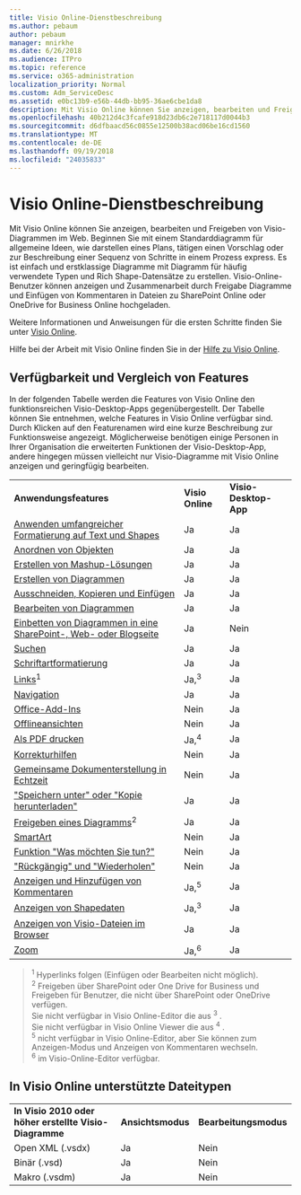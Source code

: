 ```yaml
---
title: Visio Online-Dienstbeschreibung
ms.author: pebaum
author: pebaum
manager: mnirkhe
ms.date: 6/26/2018
ms.audience: ITPro
ms.topic: reference
ms.service: o365-administration
localization_priority: Normal
ms.custom: Adm_ServiceDesc
ms.assetid: e0bc13b9-e56b-44db-bb95-36ae6cbe1da8
description: Mit Visio Online können Sie anzeigen, bearbeiten und Freigeben von Visio-Diagrammen im Web. Beginnen Sie mit einem Standarddiagramm für allgemeine Ideen, wie darstellen eines Plans, tätigen einen Vorschlag oder zur Beschreibung einer Sequenz von Schritte in einem Prozess express. Es ist einfach und erstklassige Diagramme mit Diagramm für häufig verwendete Typen und Rich Shape-Datensätze zu erstellen. Visio-Online-Benutzer können anzeigen und Zusammenarbeit durch Freigabe Diagramme und Einfügen von Kommentaren in Dateien zu SharePoint Online oder OneDrive for Business Online hochgeladen.
ms.openlocfilehash: 40b212d4c3fcafe918d23db6c2e718117d0044b3
ms.sourcegitcommit: d6dfbaacd56c0855e12500b38acd06be16cd1560
ms.translationtype: MT
ms.contentlocale: de-DE
ms.lasthandoff: 09/19/2018
ms.locfileid: "24035833"
---
```

# <a name="visio-online-service-description"></a>Visio Online-Dienstbeschreibung

Mit Visio Online können Sie anzeigen, bearbeiten und Freigeben von Visio-Diagrammen im Web. Beginnen Sie mit einem Standarddiagramm für allgemeine Ideen, wie darstellen eines Plans, tätigen einen Vorschlag oder zur Beschreibung einer Sequenz von Schritte in einem Prozess express. Es ist einfach und erstklassige Diagramme mit Diagramm für häufig verwendete Typen und Rich Shape-Datensätze zu erstellen. Visio-Online-Benutzer können anzeigen und Zusammenarbeit durch Freigabe Diagramme und Einfügen von Kommentaren in Dateien zu SharePoint Online oder OneDrive for Business Online hochgeladen.
  
Weitere Informationen und Anweisungen für die ersten Schritte finden Sie unter [Visio Online](https://products.office.com/en-US/visio/visio-online).
  
Hilfe bei der Arbeit mit Visio Online finden Sie in der [Hilfe zu Visio Online](https://go.microsoft.com/fwlink/?linkid=855982).
  
## <a name="feature-availability-and-comparison"></a>Verfügbarkeit und Vergleich von Features

In der folgenden Tabelle werden die Features von Visio Online den funktionsreichen Visio-Desktop-Apps gegenübergestellt. Der Tabelle können Sie entnehmen, welche Features in Visio Online verfügbar sind. Durch Klicken auf den Featurenamen wird eine kurze Beschreibung zur Funktionsweise angezeigt. Möglicherweise benötigen einige Personen in Ihrer Organisation die erweiterten Funktionen der Visio-Desktop-App, andere hingegen müssen vielleicht nur Visio-Diagramme mit Visio Online anzeigen und geringfügig bearbeiten. 
  
||||
|:-----|:-----|:-----|
|**Anwendungsfeatures** <br/> |**Visio Online** <br/> |**Visio-Desktop-App** <br/> |
|[Anwenden umfangreicher Formatierung auf Text und Shapes](visio-online.md#BM_1) <br/> |Ja  <br/> |Ja  <br/> |
|[Anordnen von Objekten](visio-online.md#BM_2) <br/> |Ja  <br/> |Ja  <br/> |
|[Erstellen von Mashup-Lösungen](visio-online.md#BM_3) <br/> |Ja  <br/> |Ja  <br/> |
|[Erstellen von Diagrammen](visio-online.md#BM_4) <br/> |Ja  <br/> |Ja  <br/> |
|[Ausschneiden, Kopieren und Einfügen](visio-online.md#BM_5) <br/> |Ja  <br/> |Ja  <br/> |
|[Bearbeiten von Diagrammen](visio-online.md#BM_6) <br/> |Ja  <br/> |Ja  <br/> |
|[Einbetten von Diagrammen in eine SharePoint-, Web- oder Blogseite](visio-online.md#BM_7) <br/> |Ja  <br/> |Nein  <br/> |
|[Suchen](visio-online.md#BM_8) <br/> |Ja  <br/> |Ja  <br/> |
|[Schriftartformatierung](visio-online.md#BM_9) <br/> |Ja  <br/> |Ja  <br/> |
|[Links](visio-online.md#BM_10)<sup>1</sup> <br/> |Ja,<sup>3</sup> <br/> |Ja  <br/> |
|[Navigation](visio-online.md#BM_11) <br/> |Ja  <br/> |Ja  <br/> |
|[Office-Add-Ins](visio-online.md#BM_12) <br/> |Nein  <br/> |Ja  <br/> |
|[Offlineansichten](visio-online.md#BM_13) <br/> |Nein  <br/> |Ja  <br/> |
|[Als PDF drucken](visio-online.md#BM_14) <br/> |Ja,<sup>4</sup> <br/> |Ja  <br/> |
|[Korrekturhilfen](visio-online.md#BM_15) <br/> |Nein  <br/> |Ja  <br/> |
|[Gemeinsame Dokumenterstellung in Echtzeit](visio-online.md#BM_16) <br/> |Nein  <br/> |Ja  <br/> |
|["Speichern unter" oder "Kopie herunterladen"](visio-online.md#BM_17) <br/> |Ja  <br/> |Ja  <br/> |
|[Freigeben eines Diagramms](visio-online.md#BM_18)<sup>2</sup> <br/> |Ja  <br/> |Ja  <br/> |
|[SmartArt](visio-online.md#BM_19) <br/> |Nein  <br/> |Ja  <br/> |
|[Funktion "Was möchten Sie tun?"](visio-online.md#BM_20) <br/> |Nein  <br/> |Ja  <br/> |
|["Rückgängig" und "Wiederholen"](visio-online.md#BM_21) <br/> |Nein  <br/> |Ja  <br/> |
|[Anzeigen und Hinzufügen von Kommentaren](visio-online.md#BM_22) <br/> |Ja,<sup>5</sup> <br/> |Ja  <br/> |
|[Anzeigen von Shapedaten](visio-online.md#BM_23) <br/> |Ja,<sup>3</sup> <br/> |Ja  <br/> |
|[Anzeigen von Visio-Dateien im Browser](visio-online.md#BM_24) <br/> |Ja  <br/> |Ja  <br/> |
|[Zoom](visio-online.md#BM_25) <br/> |Ja,<sup>6</sup> <br/> |Ja  <br/> |
   
> <sup>1</sup> Hyperlinks folgen (Einfügen oder Bearbeiten nicht möglich). 
<br/><sup>2</sup> Freigeben über SharePoint oder One Drive for Business und Freigeben für Benutzer, die nicht über SharePoint oder OneDrive verfügen. 
<br/> Sie nicht verfügbar in Visio Online-Editor die aus <sup>3</sup> .
<br/>Sie nicht verfügbar in Visio Online Viewer die aus <sup>4</sup> . 
<br/><sup>5</sup> nicht verfügbar in Visio Online-Editor, aber Sie können zum Anzeigen-Modus und Anzeigen von Kommentaren wechseln. 
<br/><sup>6</sup> im Visio-Online-Editor verfügbar. 
  
## <a name="supported-file-types-in-visio-online"></a>In Visio Online unterstützte Dateitypen

||||
|:-----|:-----|:-----|
|**In Visio 2010 oder höher erstellte Visio-Diagramme** <br/> |**Ansichtsmodus** <br/> |**Bearbeitungsmodus** <br/> |
|Open XML (.vsdx)  <br/> |Ja  <br/> |Nein  <br/> |
|Binär (.vsd)  <br/> |Ja  <br/> |Nein  <br/> |
|Makro (.vsdm)  <br/> |Ja  <br/> |Nein  <br/> |
   

